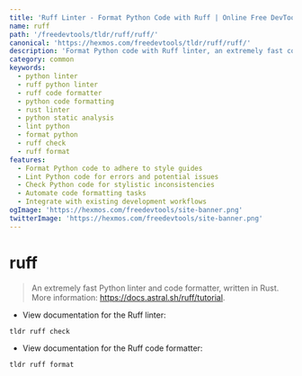 ```yaml
---
title: 'Ruff Linter - Format Python Code with Ruff | Online Free DevTools by Hexmos'
name: ruff
path: '/freedevtools/tldr/ruff/ruff/'
canonical: 'https://hexmos.com/freedevtools/tldr/ruff/ruff/'
description: 'Format Python code with Ruff linter, an extremely fast code formatter written in Rust. Improve code quality and consistency instantly. Free online tool, no registration required.'
category: common
keywords:
  - python linter
  - ruff python linter
  - ruff code formatter
  - python code formatting
  - rust linter
  - python static analysis
  - lint python
  - format python
  - ruff check
  - ruff format
features:
  - Format Python code to adhere to style guides
  - Lint Python code for errors and potential issues
  - Check Python code for stylistic inconsistencies
  - Automate code formatting tasks
  - Integrate with existing development workflows
ogImage: 'https://hexmos.com/freedevtools/site-banner.png'
twitterImage: 'https://hexmos.com/freedevtools/site-banner.png'
---
```


# ruff

> An extremely fast Python linter and code formatter, written in Rust.
> More information: <https://docs.astral.sh/ruff/tutorial>.

- View documentation for the Ruff linter:

`tldr ruff check`

- View documentation for the Ruff code formatter:

`tldr ruff format`
